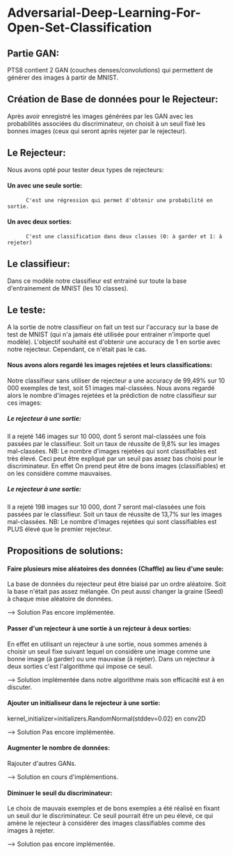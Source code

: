 # Adversarial-Deep-Learning-For-Open-Set-Classification
## Partie GAN:
PTS8 contient 2 GAN (couches denses/convolutions) qui permettent de générer des images à partir de MNIST. 
## Création de Base de données pour le Rejecteur: 
Après avoir enregistré les images générées par les GAN avec les probabilités associées du discriminateur, on choisit à un seuil fixé les bonnes images (ceux qui seront après rejeter par le rejecteur). 
## Le Rejecteur:
Nous avons opté pour tester deux types de rejecteurs: 
####      Un avec une seule sortie:
          C'est une régression qui permet d'obtenir une probabilité en sortie.
####      Un avec deux sorties:
          C'est une classification dans deux classes (0: à garder et 1: à rejeter)
##  Le classifieur: 
Dans ce modèle notre classifieur est entrainé sur toute la base d'entrainement de MNIST (les 10 classes). 
## Le teste: 
A la sortie de notre classifieur on fait un test sur l'accuracy sur la base de test de MNIST (qui n'a jamais été utilisée pour entrainer n'importe quel modèle). 
L'objectif souhaité est d'obtenir une accuracy de 1 en sortie avec notre rejecteur. 
Cependant, ce n'était pas le cas. 
#### Nous avons alors regardé les images rejetées et leurs classifications: 
Notre classifieur sans utiliser de rejecteur a une accuracy de 99,49% sur 10 000 exemples de test, soit 51 images mal-classées.
Nous avons regardé alors le nombre d'images rejetées et la prédiction de notre classifieur sur ces images: 
##### Le rejecteur à une sortie: 
Il a rejeté 146 images sur 10 000, dont 5 seront mal-classées une fois passées par le classifieur. Soit un taux de réussite de 9,8% sur les images mal-classées. 
NB: Le nombre d'images rejetées qui sont classifiables est très élevé. Ceci peut être expliqué par un seuil pas assez bas choisi pour le discriminateur. En effet On prend peut être de bons images (classifiables) et on les considère comme mauvaises.
##### Le rejecteur à une sortie: 
Il a rejeté 198 images sur 10 000, dont 7 seront mal-classées une fois passées par le classifieur. Soit un taux de réussite de 13,7% sur les images mal-classées. 
NB: Le nombre d'images rejetées qui sont classifiables est PLUS élevé que le premier rejecteur. 


## Propositions de solutions: 
#### Faire plusieurs mise aléatoires des données (Chaffle) au lieu d'une seule:
La base de données du rejecteur peut être biaisé par un ordre aléatoire. Soit la base n'était pas assez mélangée. 
On peut aussi changer la graine (Seed) à chaque mise aléatoire de données.

--> Solution Pas encore implémentée.

#### Passer d'un rejecteur à une sortie à un rejcteur à deux sorties: 
En effet en utilisant un rejecteur à une sortie, nous sommes amenés à choisir un seuil fixe suivant lequel on considère une image comme une bonne image (à garder) ou une mauvaise (à rejeter). 
Dans un rejecteur à deux sorties c'est l'algorithme qui impose ce seuil. 

--> Solution implémentée dans notre algorithme mais son efficacité est à en discuter. 

#### Ajouter un initialiseur dans le rejecteur à une sortie:
kernel_initializer=initializers.RandomNormal(stddev=0.02) en conv2D

--> Solution Pas encore implémentée.

#### Augmenter le nombre de données: 
Rajouter d'autres GANs. 

--> Solution en cours d'implémentions.

#### Diminuer le seuil du discriminateur: 
Le choix de mauvais exemples et de bons exemples a été réalisé en fixant un seuil dur le discriminateur. 
Ce seuil pourrait être un peu élevé, ce qui amène le rejecteur à considérer des images classifiables comme des images à rejeter.

--> Solution pas encore implémentée.
